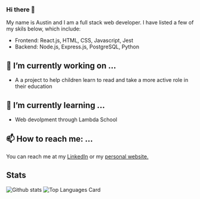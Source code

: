 ### Hi there 👋
My name is Austin and I am a full stack web developer. I have listed a few of my skils below, which include:
 - Frontend: React.js, HTML, CSS, Javascript, Jest 
 - Backend: Node.js, Express.js,  PostgreSQL, Python
## 🔭 I’m currently working on ...
 - A a project to help children learn to read and take a more active role in their education
## 🌱 I’m currently learning ...
 - Web devolpment through Lambda School 
## 📫 How to reach me: ...
You can reach me at my [LinkedIn](https://www.linkedin.com/in/austin-littlefield-34ba05210/) or my [personal website.](https://austin-littlefield-portfolio.vercel.app/)
## Stats
![Github stats](https://github-readme-stats.vercel.app/api?username=achaselittlefield&theme=prussian&show_icons=true&count_private=true)
![Top Languages Card](https://github-readme-stats.vercel.app/api/top-langs/?username=achaselittlefield)
